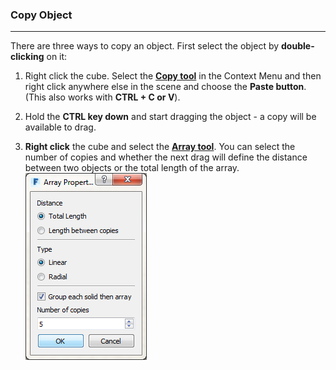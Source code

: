 ### Copy Object
---

There are three ways to copy an object. First select the object by **double-clicking** on it:

1. Right click the cube. Select the [**Copy tool**](../tool-library/tilt-array-copy-and-paste.md) in the Context Menu and then right click anywhere else in the scene and choose the **Paste button**. (This also works with **CTRL + C **or** V**).

2. Hold the **CTRL key down** and start dragging the object - a copy will be available to drag.

3. **Right click** the cube and select the [**Array tool**](../tool-library/tilt-array-copy-and-paste.md). You can select the number of copies and whether the next drag will define the distance between two objects or the total length of the array. ![](./images/c587fa65-069f-4d8c-910e-f19c8cf36aff.png) 






